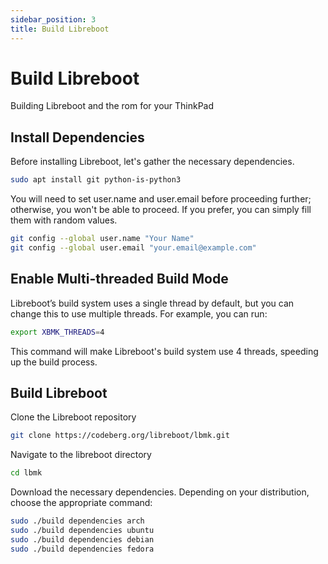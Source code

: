 ```yaml
---
sidebar_position: 3
title: Build Libreboot
---
```


# Build Libreboot

Building Libreboot and the rom for your ThinkPad


## Install Dependencies

Before installing Libreboot, let's gather the necessary dependencies.

```bash
sudo apt install git python-is-python3
```

You will need to set user.name and user.email before proceeding further; otherwise, you won't be able to proceed. If you prefer, you can simply fill them with random values.

```bash
git config --global user.name "Your Name"
git config --global user.email "your.email@example.com"
```


## Enable Multi-threaded Build Mode

Libreboot’s build system uses a single thread by default, but you can change this to use multiple threads. For example, you can run:

```bash
export XBMK_THREADS=4
```

This command will make Libreboot's build system use 4 threads, speeding up the build process.


## Build Libreboot

Clone the Libreboot repository

```bash
git clone https://codeberg.org/libreboot/lbmk.git
```

Navigate to the libreboot directory

```bash
cd lbmk
```

Download the necessary dependencies. Depending on your distribution, choose the appropriate command:

```bash
sudo ./build dependencies arch
sudo ./build dependencies ubuntu
sudo ./build dependencies debian
sudo ./build dependencies fedora
```